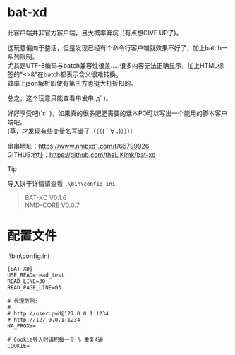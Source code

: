 # bat-xd
此客户端并非官方客户端，且大概率弃坑（有点想GIVE UP了)。  

这玩意偏向于整活，但是发现已经有个命令行客户端就效果不好了，加上batch一系列限制。  
尤其是UTF-8编码与batch兼容性很差.....很多内容无法正确显示，加上HTML标签的"<>&"在batch都表示含义很难转换。  
效率上json解析即使有第三方也挺大打折扣的。  

总之，这个玩意只能查看串发串|д` )。  

好好享受吧(`ε´ )，如果真的很多肥肥需要的话本PO可以写出一个能用的脚本客户端吧。  
(草，才发现有些变量名写错了（（（( ﾟ∀。)）））)  


串串地址：https://www.nmbxd1.com/t/66799926  
GITHUB地址：https://github.com/theLIKImk/bat-xd  

>[!TIP]  
>导入饼干详情请查看 `.\bin\config.ini`

> BAT-XD V0.1.6  
> NMD-CORE V0.0.7

# 配置文件
.\bin\config.ini  
```
[BAT_XD]
USE_READ=read_test
READ_LINE=30
READ_PAGE_LINE=03

# 代理范例:
#
# http://user:pwd@127.0.0.1:1234
# http://127.0.0.1:1234
NA_PROXY=

# Cookie导入时请把每一个 % 重复4遍
COOKIE=
```
